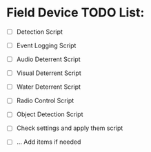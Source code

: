 # Field Device TODO List:

 - [ ] Detection Script
 - [ ] Event Logging Script
 - [ ] Audio Deterrent Script
 - [ ] Visual Deterrent Script
 - [ ] Water Deterrent Script
 - [ ] Radio Control Script
 - [ ] Object Detection Script
 - [ ] Check settings and apply them script
 - [ ] ... Add items if needed


